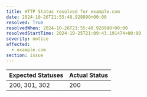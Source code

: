 ```yaml
---
title: HTTP Status resolved for example.com
date: 2024-10-26T21:55:48.928990+00:00
resolved: True
resolvedWhen: 2024-10-26T21:55:48.928998+00:00
resolvedStartTime: 2024-10-25T21:09:43.191474+00:00
severity: notice
affected:
  - example.com
section: issue
---
```


| Expected Statuses | Actual Status  |
|-------------------|----------------|
| 200, 301, 302 | 200 |
